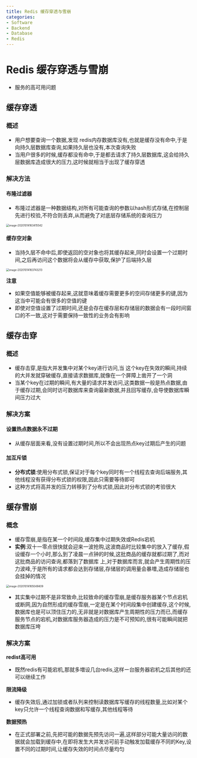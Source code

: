 ```yaml
---
title: Redis 缓存穿透与雪崩
categories:
- Software
- Backend
- Database
- Redis
---
```

# Redis 缓存穿透与雪崩

- 服务的高可用问题

## 缓存穿透

### 概述

- 用户想要查询一个数据,发现 redis内存数据库没有,也就是缓存没有命中,于是向持久层数据库查询,如果持久层也没有,本次查询失败
- 当用户很多的时候,缓存都没有命中,于是都去请求了持久层数据库,这会给持久层数据库造成很大的压力,这时候就相当于出现了缓存穿透

### 解决方法

#### 布隆过滤器

- 布隆过滤器是一种数据结构,对所有可能查询的参数以hash形式存储,在控制层先进行校验,不符合则丢弃,从而避免了对底层存储系统的查询压力

<img src="https://cdn.jsdelivr.net/gh/LuShan123888/Files@master/Pictures/2020-12-10-image-20201014163415542.png" alt="image-20201014163415542" style="zoom:50%;" />

#### 缓存空对象

- 当持久层不命中后,即使返回的空对象也将其缓存起来,同时会设置一个过期时间,之后再访问这个数据将会从缓存中获取,保护了后端持久层

<img src="https://cdn.jsdelivr.net/gh/LuShan123888/Files@master/Pictures/2020-12-10-2020-11-06-image-20201014163743213.png" alt="image-20201014163743213" style="zoom:50%;" />

**注意**

- 如果空值能够被缓存起来,这就意味着缓存需要更多的空间存储更多的键,因为这当中可能会有很多的空值的键
- 即使对空值设置了过期时间,还是会存在缓存层和存储层的数据会有一段时间窗口的不一致,这对于需要保持一致性的业务会有影响

## 缓存击穿

### 概述

- 缓存击穿,是指大并发集中对某个key进行访问,当 这个key在失效的瞬间,持续的大并发就穿破缓存,直接请求数据库,就像在一个屏障上凿开了一个洞
- 当某个key在过期的瞬间,有大量的请求并发访问,这类数据一般是热点数据,由于缓存过期,会同时访可数据库来查询最新数据,并且回写缓存,会导使数据库瞬间压力过大

### 解决方案

#### 设置热点数据永不过期

- 从缓存层面来看,没有设置过期时间,所以不会出现热点key过期后产生的问题

#### 加互斥锁

- **分布式锁**:使用分布式锁,保证对于每个key同时有一个线程去查询后端服务,其他线程没有获得分布式锁的权限,因此只需要等待即可
- 这种方式将高并发的压力转移到了分布式锁,因此对分布式锁的考验很大

## 缓存雪崩

### 概念

- 缓存雪崩,是指在某一个时间段,缓存集中过期失效或Redis宕机
- **实例**:双十一零点很快就会迎来一波抢购,这波商品时比较集中的放入了缓存,假设缓存一个小时,那么到了凌晨一点钟的时候,这批商品的缓存就都过期了,而对这批商品的访问查询,都落到了数据库 上,对于数据库而言,就会产生周期性的压力波峰,于是所有的请求都会达到存储层,存储层的调用量会暴増,造成存储层也会挂掉的情况

<img src="https://cdn.jsdelivr.net/gh/LuShan123888/Files@master/Pictures/2020-12-10-image-20201014165049409.png" alt="image-20201014165049409" style="zoom:50%;" />

- 其实集中过期不是非常致命,比较致命的缓存雪崩,是缓存服务器某个节点宕机或断网,因为自然形成的缓存雪崩,一定是在某个时间段集中创建缓存,这个时候,数据库也是可以顶住压力的,无非就是对数据库产生周期性的压力而已,而缓存服务节点的宕机,对数据库服务器造成的压力是不可预知的,很有可能瞬间就把数据库压垮

### 解决方案

**redist高可用**

-  既然redis有可能宕机,那就多増设几台redis,这样ー台服务器宕机之后其他的还可以继续工作

**限流降级**

- 缓存失效后,通过加锁或者队列来控制读数据库写缓存的线程数量,比如对某个key只允许一个线程查询数据和写缓存,其他线程等待

**数据预热**

- 在正式部署之前,先把可能的数据先预先访问一遍,这样部分可能大量访问的数据就会加载到缓存中,在即将发生大并发访可前手动触发加载缓存不同的Key,设置不同的过期时间,让缓存失效的时间点尽量均匀